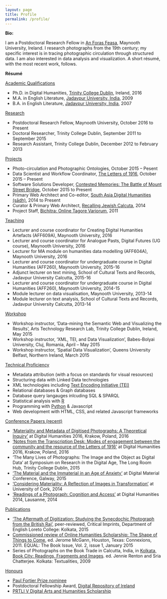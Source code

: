 ```yaml
---
layout: page
title: Profile
permalink: /profile/
---
```


<strong>Bio:</strong>

I am a Postdoctoral Research Fellow in <a href = "https://www.maynoothuniversity.ie/foras-feasa/">An Foras Feasa</a>, Maynooth University, Ireland. I research photographs from the 19th century; my specific interest is in tracing photographic circulation through structured data. I am also interested in data analysis and visualization. A short résumé, with the most recent work, follows.

<strong>Résumé</strong>

<u>Academic Qualifications</u>

<ul>
<li>Ph.D. in Digital Humanities, <a href = "http://www.tcd.ie/">Trinity College Dublin</a>, Ireland, 2016</li>
<li>M.A. in English Literature, <a href = "http://www.jaduniv.edu.in/">Jadavpur University, India</a>, 2009</li>
<li>B.A. in English Literature, <a href = "http://www.jaduniv.edu.in/">Jadavpur University, India</a>, 2007</li>
</ul>

<u>Research</u>

<ul>
<li>Postdoctoral Research Fellow, Maynooth University, October 2016 to Present</li>
<li>Doctoral Researcher, Trinity College Dublin, September 2011 to September 2015</li>
<li>Research Assistant, Trinity College Dublin, December 2012 to February 2013</li>
</ul>

<u>Projects</u>
<ul>
<li>Photo-circulation and Photographic Ontologies, October 2015 – Pesent</li>
<li>Data Scientist and Workflow Coordinator, <a href = "http://letters1916.maynoothuniversity.ie/">The Letters of 1916</a>, October 2015 – Present</li>
<li>Software Solutions Developer, <a href = "http://mountstreet1916.ie/">Contested Memories: The Battle of Mount Street Bridge</a>, October 2015 to Present</li>
<li>Primary Web Architect and Co-editor, <a href = "http://sa-dh.info/">South Asia Digital Humanities (sādh)</a>, 2014 to Present</li>
<li>Curator & Primary Web Architect, <a href = "http://www.jewishcalcutta.in/index.php">Recalling Jewish Calcuta</a>, 2014</li>
<li>Project Staff, <a href = "http://bichitra.jdvu.ac.in/index.php">Bichitra: Online Tagore Variorum</a>, 2011</li>
</ul>

<u>Teaching</u>

<ul>
<li>Lecturer and course coordinator for Creating Digital Humanities Artefacts (AFF609A), Maynooth University, 2016</li>
<li>Lecturer and course coordinator for Analogue Pasts, Digital Futures (UG course), Maynooth University, 2016</li>
<li>Lecturer for MA module on humanities data modelling (AFF604A), Maynooth University, 2016</li>
<li>Lecturer and course coordinator for undergraduate course in Digital Humanities (AFF260), Maynooth University, 2015-16</li>
<li>Adjunct lecturer on text mining, School of Cultural Texts and Records, Jadavpur University Calcutta, 2015-16</li>
<li>Lecturer and course coordinator for undergraduate course in Digital Humanities (AFF260), Maynooth University, 2014-15</li>
<li>Module lecturer on data visualisation, Maynooth University, 2013-14</li>
<li>Module lecturer on text analysis, School of Cultural Texts and Records, Jadavpur University Calcutta, 2013-14</li>
</ul>

<u>Workshop</u>

<ul>
<li>Workshop instructor, ‘Data-mining the Semantic Web and Visualizing the Results’, Arts Technology Research Lab, Trinity College Dublin, Ireland, May 2015</li>
<li>Workshop instructor, ‘XML, TEI, and Data Visualization’, Babes-Bolyai University, Cluj, Romania, April – May 2015</li>
<li>Workshop instructor, ‘Spatial Data Visualization’, Queens University Belfast, Northern Ireland, March 2015</li>
</ul>

<u>Technical Proficiency</u>

<ul>
<li>Metadata attribution (with a focus on standards for visual resources)</li>
<li>Structuring data with Linked Data technologies</li>
<li>XML technologies including <a href = "http://www.tei-c.org/index.xml">Text Encoding Initiative (TEI)</a> </li>
<li>Relational databases & Graph databases</li>
<li>Database query langauges inlcuding SQL & SPARQL</li>
<li>Statistical analysis with <a href = "https://www.r-project.org/">R</a></li>
<li>Programming with <a href = "https://www.python.org/">Python</a> & Javascript</li>
<li>Web development with HTML, CSS, and related Javascript frameworks</li>
</ul>

<u>Conference Papers (recent)</u>

<ul>
<li><a href ="http://dh2016.adho.org/abstracts/">‘Materiality and Metadata of Digitised Photographs: A Theoretical Inquiry’</a> at Digital Humanities 2016, Krakow, Poland, 2016</li>
<li><a href ="http://dh2016.adho.org/abstracts/">‘Notes from the Transcription Desk: Modes of engagement between the community and the resource of the Letters of 1916’</a> at Digital Humanities 2016, Krakow, Poland, 2016</li>
<li>‘The Many Lives of Photographs: The Image and the Object as Digital Data’ at Symposium on Research in the Digital Age, The Long Room Hub, Trinity College Dublin, 2015</li>
<li><a href ="https://www.nuigalway.ie/mooreinstitute/site/view/2042/">‘The Material and the Immaterial in an Age of Anxiety’</a> at Digital Material Conference, Galway, 2015</li>
<li><a href = "https://vimeo.com/109023606">‘Considering Materiality: A Reflection of Images in Transformation’</a> at University of Cork, 2014</li>
<li><a href ="https://dh2014.org/program/abstracts/">‘Readings of a Photograph: Cognition and Access’</a> at Digital Humanities 2014, Lausanne, 2014</li>
</ul>

<u>Publications</u>

<ul>
<li><a href = "https://github.com/vinayakdasgupta/vinayakdasgupta.github.io/blob/master/pubs/The-Aftermath-of-Digitization.pdf">‘The Aftermath of Digitization: Studying the Synecdochic Photograph from the British Raj’</a>, peer-reviewed, Critical Imprints, Department of English Loreto College: Kolkata, 2015</li>
<li><a href ="http://www.projectequal.net/equal/images/files/E-QUAL_news_vol_II_Issue_I.pdf">Commissioned review of Online Humanities Scholarship: The Shape of Things to Come</a>, ed. Jerome McGann, Houston, Texas: Connexions, 2011. EQUAL: The Book Issue, Vol. 2, issue 1, January 2015</li>
<li>Series of Photographs on the Book Trade in Calcutta, India, in <a href = "https://books.google.ie/books/about/Kolkata_book_city.html?id=V9OeSQAACAAJ&redir_esc=y">Kolkata, Book City: Readings, Fragments and Images</a>. ed. Jennie Renton and Sria Chatterjee. Kolkata: Textualities, 2009</li>
</ul>
	
<u>Honours</u>

<ul>
<li><a href = "http://adho.org/awards/paul-fortier-prize">Paul Fortier Prize nominee</a></li>
<li>Postdoctoral Fellowship Award, <a href = "http://www.dri.ie/">Digital Repository of Ireland</a></li>
<li><a href = "https://www.tcd.ie/trinitylongroomhub/themes/digital-humanities/">PRTLI V Digital Arts and Humanities Scholarship</a></li>
</ul>